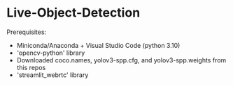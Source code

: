 # Live-Object-Detection
Prerequisites:
- Miniconda/Anaconda + Visual Studio Code (python 3.10)
- 'opencv-python' library
- Downloaded coco.names, yolov3-spp.cfg, and yolov3-spp.weights from this repos
- 'streamlit_webrtc' library

